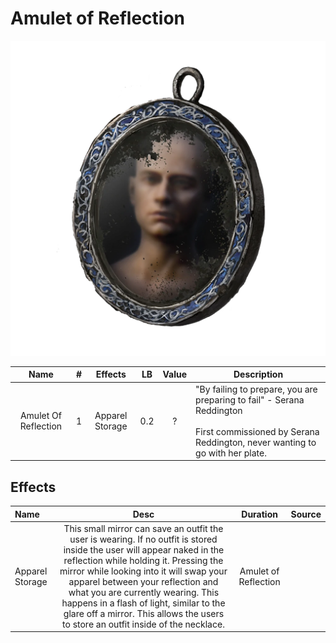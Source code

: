 # Amulet of Reflection

![Copyrighted Image](AmuletOfReflection.png)

|         Name         | # |     Effects     | LB | Value | Description                                                                                                                                                    |
| :------------------: | :-: | :-------------: | :-: | :---: | -------------------------------------------------------------------------------------------------------------------------------------------------------------- |
| Amulet Of Reflection | 1 | Apparel Storage | 0.2 |   ?   | "By failing to prepare, you are preparing to fail" - Serana Reddington<br /><br />First commissioned by Serana Reddington, never wanting to go with her plate. |

## Effects

| Name            |                                                                                                                                                                                                           Desc                                                                                                                                                                                                           |       Duration       | Source |
| :-------------- | :-----------------------------------------------------------------------------------------------------------------------------------------------------------------------------------------------------------------------------------------------------------------------------------------------------------------------------------------------------------------------------------------------------------------------: | :------------------: | :----: |
| Apparel Storage | This small mirror can save an outfit the user is wearing. If no outfit is stored inside the user will appear naked in the reflection while holding it. Pressing the mirror while looking into it will swap your apparel between your reflection and what you are currently wearing. This happens in a flash of light, similar to the glare off a mirror. This allows the users to store an outfit inside of the necklace. | Amulet of Reflection |        |
